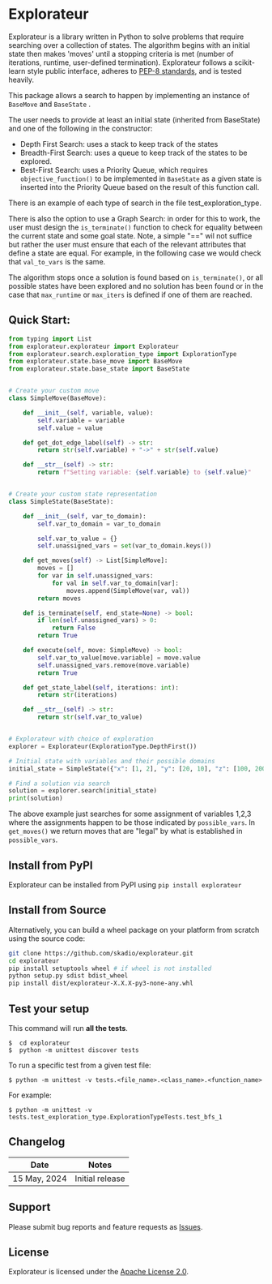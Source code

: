 # Explorateur

Explorateur is a library written in Python to solve problems that require searching over a collection of states. The algorithm begins with an initial state then makes 'moves' until a stopping criteria is met (number of iterations, runtime, user-defined termination). Explorateur follows a scikit-learn style public interface, adheres to 
[PEP-8 standards](https://www.python.org/dev/peps/pep-0008/), and is tested heavily. 

This package allows a search to happen by implementing an instance of ```BaseMove``` and ```BaseState``` .

The user needs to provide at least an initial state (inherited from BaseState) and one of the following in the constructor:
- Depth First Search: uses a stack to keep track of the states
- Breadth-First Search: uses a queue to keep track of the states to be explored. 
- Best-First Search: uses a Priority Queue, which requires ```objective_function()``` to be implemented in ```BaseState``` as a given state is inserted into the Priority Queue based on the result of this function call. 

There is an example of each type of search in the file test_exploration_type. 

There is also the option to use a Graph Search: in order for this to work, the user must design the ```is_terminate()``` function to check for equality between the current state and some goal state. Note, a simple "==" wil not suffice but rather the user must ensure that each of the relevant attributes that define a state are equal. For example, in the following case we would check that ```val_to_vars``` is the same.

The algorithm stops once a solution is found based on ```is_terminate()```, or all possible states have been explored and no solution has been found or in the case that ```max_runtime``` or ```max_iters``` is defined if one of them are reached.

## Quick Start:

```python
from typing import List
from explorateur.explorateur import Explorateur
from explorateur.search.exploration_type import ExplorationType
from explorateur.state.base_move import BaseMove
from explorateur.state.base_state import BaseState


# Create your custom move
class SimpleMove(BaseMove):

    def __init__(self, variable, value):
        self.variable = variable
        self.value = value

    def get_dot_edge_label(self) -> str:
        return str(self.variable) + "->" + str(self.value)

    def __str__(self) -> str:
        return f"Setting variable: {self.variable} to {self.value}"


# Create your custom state representation
class SimpleState(BaseState):

    def __init__(self, var_to_domain):
        self.var_to_domain = var_to_domain

        self.var_to_value = {}
        self.unassigned_vars = set(var_to_domain.keys())

    def get_moves(self) -> List[SimpleMove]:
        moves = []
        for var in self.unassigned_vars:
            for val in self.var_to_domain[var]:
                moves.append(SimpleMove(var, val))
        return moves

    def is_terminate(self, end_state=None) -> bool:
        if len(self.unassigned_vars) > 0:
            return False
        return True

    def execute(self, move: SimpleMove) -> bool:
        self.var_to_value[move.variable] = move.value
        self.unassigned_vars.remove(move.variable)
        return True

    def get_state_label(self, iterations: int):
        return str(iterations)

    def __str__(self) -> str:
        return str(self.var_to_value)


# Explorateur with choice of exploration
explorer = Explorateur(ExplorationType.DepthFirst())

# Initial state with variables and their possible domains 
initial_state = SimpleState({"x": [1, 2], "y": [20, 10], "z": [100, 200]})

# Find a solution via search 
solution = explorer.search(initial_state)
print(solution)
```

The above example just searches for some assignment of variables 1,2,3 where the assignments happen to be those indicated by ```possible_vars```. In ```get_moves()``` we return moves that are "legal" by what is established in ```possible_vars```.


## Install from PyPI

Explorateur can be installed from PyPI using `pip install explorateur`

## Install from Source
Alternatively, you can build a wheel package on your platform from scratch using the source code:

```bash
git clone https://github.com/skadio/explorateur.git
cd explorateur
pip install setuptools wheel # if wheel is not installed
python setup.py sdist bdist_wheel
pip install dist/explorateur-X.X.X-py3-none-any.whl
```

## Test your setup 
This command will run **all the tests**.
```
$  cd explorateur
$  python -m unittest discover tests
```

To run a specific test from a given test file:
```
$ python -m unittest -v tests.<file_name>.<class_name>.<function_name>
```

For example: 
```
$ python -m unittest -v tests.test_exploration_type.ExplorationTypeTests.test_bfs_1
```

## Changelog

| Date         | Notes           |
|--------------|-----------------|
| 15 May, 2024 | Initial release |

## Support

Please submit bug reports and feature requests as [Issues](https://github.com/explorateur/issues).

## License

Explorateur is licensed under the [Apache License 2.0](LICENSE.md).

<br>
